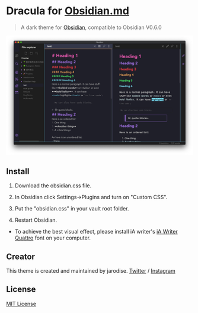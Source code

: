 # Dracula for [Obsidian.md](https://obsidian.md)

> A dark theme for [Obsidian](https://obisidian.md), compatible to Obsidian V0.6.0

![Screenshot](./screencap.jpg)

## Install

1. Download the obsidian.css file.

2. In Obsidian click Settings->Plugins and turn on "Custom CSS".

3. Put the "obsidian.css" in your vault root folder.

4. Restart Obsidian.

* To achieve the best visual effect, please install iA writer's [iA Writer Quattro](https://github.com/iaolo/iA-Fonts/tree/master/iA%20Writer%20Quattro) font on your computer.

## Creator

This theme is created and maintained by jarodise. [Twitter](https://twitter.com/jarodise) / [Instagram](https://www.instagram.com/jarodise/)


## License

[MIT License](./LICENSE)
